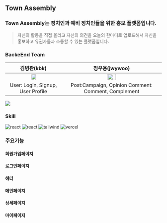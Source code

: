 ## Town Assembly
### Town Assembly는 정치인과 예비 정치인들을 위한 홍보 플랫폼입니다.
> 자신의 활동을 직접 올리고 자신의 의견을 오늘의 한마디로 업로드해서 자신을 홍보하고 유권자들과 소통할 수 있는 플랫폼입니다.
### BackeEnd Team

| 김병관(kbk) | 정우용(jwywoo) |
|:---:|:---:|
| <img src="https://avatars.githubusercontent.com/u/80205437?v=4" width="30%" /> | <img src="https://avatars.githubusercontent.com/u/60910348?s=96&v=4" width="30%" /> |
| User: Login, Signup, User Profile | Post:Campaign, Opinion Comment: Comment, Complement |

<img src="https://github.com/hyj01230/mini_4_fe/blob/main/src/img/%ED%94%84%EB%A1%9C%EC%A0%9D%ED%8A%B8%20%EC%86%8C%EA%B0%9C.png">

### Skill
![react](https://img.shields.io/badge/spring-grey?style=for-the-badge&logo=spring)
![react](https://img.shields.io/badge/aws-grey?style=for-the-badge&logo=aws) ![tailwind](https://img.shields.io/badge/Axios-grey?style=for-the-badge) ![vercel](https://img.shields.io/badge/vercel-grey?style=for-the-badge&logo=vercel)

### 주요기능

#### 회원가입페이지

#### 로그인페이지

#### 헤더

#### 메인페이지

#### 상세페이지

#### 마이페이지
